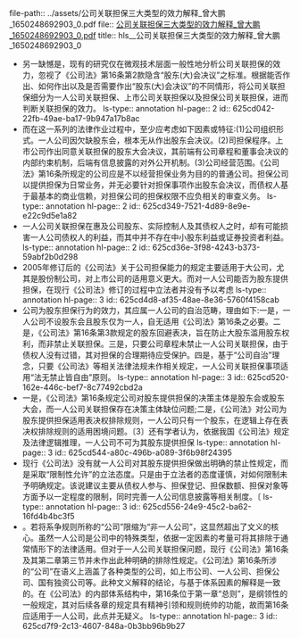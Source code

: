 file-path:: ../assets/公司关联担保三大类型的效力解释_曾大鹏_1650248692903_0.pdf
file:: [公司关联担保三大类型的效力解释_曾大鹏_1650248692903_0.pdf](../assets/公司关联担保三大类型的效力解释_曾大鹏_1650248692903_0.pdf)
title:: hls__公司关联担保三大类型的效力解释_曾大鹏_1650248692903_0

- 另一缺憾是，现有的研究仅在微观技术层面一般性地分析公司关联担保的效力，忽视了《公司法》第16条第2款隐含“股东(大)会决议”之标准。根据能否作出、如何作出以及是否需要作出“股东(大)会决议”的不同情形，将公司关联担保细分为一人公司关联担保、上市公司关联担保以及担保公司关联担保，进而判断关联担保的效力。
  ls-type:: annotation
  hl-page:: 2
  id:: 625cd042-22fb-49ae-ba17-9b947a17b8ac
- 而在这一系列的法律作业过程中，至少应考虑如下因素或特征:(1)公司组织形式。一人公司因欠缺股东会，根本无从作出股东会决议。(2)司担保程序。上市公司作出同意关联担保的股东大会决议，其前端有公司章程和董事会决议的内部约束机制，后端有信息披露的对外公开机制。(3)公司经营范围。《公司法》第16条所规定的公司应是不以经营担保业务为目的的普通公司。担保公司以提供担保为日常业务，并无必要针对担保事项作出股东会决议，而债权人基于最基本的商业信赖，对担保公司的担保权限不应负相关的审查义务。
  ls-type:: annotation
  hl-page:: 2
  id:: 625cd349-7521-4d89-8e9e-e22c9d5e1a82
- 一人公司关联担保在惠及公司股东、实际控制人及其债权人之时，却有可能损害一人公司债权人的利益，而其中并不存在中小股东利益或证券投资者利益。
  ls-type:: annotation
  hl-page:: 2
  id:: 625cd36e-3f98-4243-b373-59abf2b0d298
- 2005年修订后的《公司法》关于公司担保能力的规定主要适用于大公司，尤其是股份制公司，对上市公司的适用意义更大。而对一人公司能否为股东提供担保，在现行《公司法》修订的过程中立法者并没有予以考虑
  ls-type:: annotation
  hl-page:: 3
  id:: 625cd4d8-af35-48ae-8e36-5760f4158cab
- 公司为股东担保行为的效力，其应属一人公司的自治范畴，理由如下:一是，一人公司不设股东会且股东仅为一人，自无适用《公司法》第16条之必要。二是，《公司法》第16条第3款规定的股东回避表决，旨在防止大股东滥用股东权利，而非禁止关联担保。三是，只要公司章程未禁止一人公司关联担保，由于债权人没有过错，其对担保的合理期待应受保护。四是，基于“公司自治”理念，只要《公司法》等相关法律法规未作相关规定，一人公司关联担保事项适用“法无禁止皆自由”原则。
  ls-type:: annotation
  hl-page:: 3
  id:: 625cd520-162e-446c-bef7-8c77492cbd2a
- 一是，《公司法》第16条规定公司对股东提供担保的决策主体是股东会或股东大会，而一人公司关联担保存在决策主体缺位问题;二是，《公司法》对公司为股东提供担保适用表决权排除规则，一人公司只有一个股东，在逻辑上存在表决权排除规则的适用困境问题。〔3〕还有学者认为，依据我国《公司法》规定及法律逻辑推理，一人公司不可为其股东提供担保
  ls-type:: annotation
  hl-page:: 3
  id:: 625cd544-a80c-496b-a089-3f6b98f24395
- 现行《公司法》没有就一人公司对其股东提供担保做出明确的禁止性规定，而是采取“限制性允许”的立法态度。只是由于立法者的态度谨慎，对如何限制未予明确规定。该说建议主要从债权人参与、担保登记、担保数额、担保对象等方面予以一定程度的限制，同时完善一人公司信息披露等相关制度。〔
  ls-type:: annotation
  hl-page:: 3
  id:: 625cd556-24e9-45c2-ba62-16fd4b4bc3f5
- 。若将系争规则所称的“公司”限缩为“非一人公司”，这显然超出了文义的核心。虽然一人公司是公司中的特殊类型，依据一定因素的考量可将其排除于通常情形下的法律适用。但对于一人公司关联担保问题，现行《公司法》第16条及其第二章第三节并未作出此种明确的排除性规定。《公司法》第16条所涉的“公司”在语义上涵盖了各种类型的公司，如上市公司、一人公司、担保公司、国有独资公司等。此种文义解释的结论，与基于体系因素的解释是一致的。在《公司法》的内部体系结构中，第16条位于第一章“总则”，是纲领性的一般规定，其对后续各章的规定具有精神引领和规则统帅的功能，故而第16条应适用于一人公司，此点并无疑义。
  ls-type:: annotation
  hl-page:: 3
  id:: 625cd7f9-2c13-4607-848a-0b3bb96b9b27